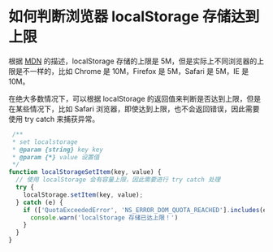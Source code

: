 # 如何判断浏览器 localStorage 存储达到上限

根据 [MDN](https://developer.mozilla.org/zh-CN/docs/Web/API/Storage/setItem) 的描述，localStorage 存储的上限是 5M，但是实际上不同浏览器的上限是不一样的，比如 Chrome 是 10M，Firefox 是 5M，Safari 是 5M，IE 是 10M。

在绝大多数情况下，可以根据 localStorage 的返回值来判断是否达到上限，但是在某些情况下，比如 Safari 浏览器，即使达到上限，也不会返回错误，因此需要使用 try catch 来捕获异常。

```js
 /**
 * set localstorage
 * @param {string} key key
 * @param {*} value 设置值
 */
function localStorageSetItem(key, value) {
  // 使用 localStorage 会有容量上限，因此需要进行 try catch 处理
  try {
    localStorage.setItem(key, value);
  } catch (e) {
    if (['QuotaExceededError', 'NS_ERROR_DOM_QUOTA_REACHED'].includes(e.name)) {
      console.warn('localStorage 存储已达上限！')
    }
  }
}
```